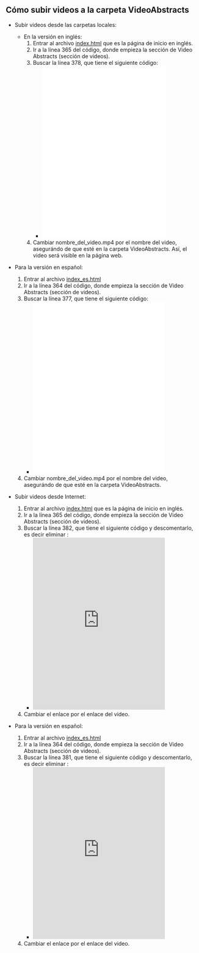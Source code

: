 ## Cómo subir videos a la carpeta VideoAbstracts

- Subir videos desde las carpetas locales:
  * En la versión en inglés:
      1. Entrar al archivo [index.html](https://github.com/LaboratorioSaludVisual/LabSaludVisual/blob/main/index.html) que es la página de inicio en inglés.
      2. Ir a la línea 365 del código, donde empieza la sección de Video Abstracts (sección de videos).
      3. Buscar la línea 378, que tiene el siguiente código:
         * <iframe width="80%" height="450" src="VideoAbstracts/nombre_del_video.mp4" frameborder="0" allowfullscreen></iframe>
      5. Cambiar nombre_del_video.mp4 por el nombre del video, asegurándo de que esté en la carpeta VideoAbstracts. Así, el video será visible en la página web.
      
- Para la versión en español:
   1. Entrar al archivo [index_es.html](https://github.com/LaboratorioSaludVisual/LabSaludVisual/blob/main/index_es.html)
   2. Ir a la línea 364 del código, donde empieza la sección de Video Abstracts (sección de videos).
   3. Buscar la línea 377, que tiene el siguiente código:
      * <iframe width="80%" height="450" src="VideoAbstracts/nombre_del_video.mp4" frameborder="0" allowfullscreen></iframe>
   5. Cambiar nombre_del_video.mp4 por el nombre del video, asegurándo de que esté en la carpeta VideoAbstracts.
      
- Subir videos desde Internet:
   1. Entrar al archivo [index.html](https://github.com/LaboratorioSaludVisual/LabSaludVisual/blob/main/index.html) que es la página de inicio en inglés.
   2. Ir a la línea 365 del código, donde empieza la sección de Video Abstracts (sección de videos).
   3. Buscar la línea 382, que tiene el siguiente código y descomentarlo, es decir eliminar <!--   -->:
      * <iframe width="80%" height="450" src="https://www.youtube.com/embed/tu-video-id" frameborder="0" allowfullscreen></iframe>
   5. Cambiar el enlace por el enlace del video. 
      
- Para la versión en español:
   1. Entrar al archivo [index_es.html](https://github.com/LaboratorioSaludVisual/LabSaludVisual/blob/main/index_es.html)
   2. Ir a la línea 364 del código, donde empieza la sección de Video Abstracts (sección de videos).
   3. Buscar la línea 381, que tiene el siguiente código y descomentarlo, es decir eliminar <!--   -->:
      * <iframe width="80%" height="450" src="https://www.youtube.com/embed/tu-video-id" frameborder="0" allowfullscreen></iframe>
   5. Cambiar el enlace por el enlace del video. 
      


   
